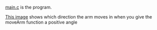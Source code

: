 [main.c](main.c) is the program.

[This image](moveArm.png) shows which direction the arm moves in when you give the moveArm function a positive angle